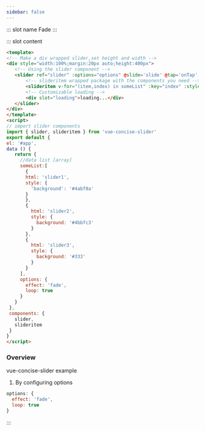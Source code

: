 ```yaml
---
sidebar: false
---
```

<common-demoItem></common-demoItem> 
::: slot name
Fade
:::

::: slot content
<common-demoCode>
  <effect-sliderFade></effect-sliderFade>
  <div slot="codeText">
  
   ```html
<template>
<!-- Make a div wrapped slider,set height and width -->
 <div style="width:100%;margin:20px auto;height:400px">
      <!-- Using the slider component -->
      <slider ref="slider" :options="options" @slide='slide' @tap='onTap' @init='onInit'>
          <!-- slideritem wrapped package with the components you need -->
          <slideritem v-for="(item,index) in someList" :key="index" :style="item.style">{{item.html}}</slideritem>
          <!-- Customizable loading -->
          <div slot="loading">loading...</div>
      </slider>
 </div>
</template>
<script>
// import slider components
import { slider, slideritem } from 'vue-concise-slider'
export default {
   el: '#app',
   data () {
      return {
        //data list [array]
        someList:[
          {
          html: 'slider1',
          style: {
            'background': '#4abf8a'
          }
          },
          {
            html: 'slider2',
            style: {
              background: '#4bbfc3'
            }
          },
          {
            html: 'slider3',
            style: {
              background: '#333'
            }
          }
        ],
        options: {
          effect: 'fade',
          loop: true
        }
      }
    },
    components: {
      slider,
      slideritem
    }
}
</script>
```

  </div>
</common-demoCode>

 ### Overview
  vue-concise-slider example
  1. By configuring options
``` js
options: {
  effect: 'fade',
  loop: true
}
```
:::
